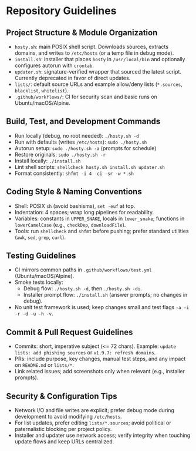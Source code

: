 # Repository Guidelines

## Project Structure & Module Organization
- `hosty.sh`: main POSIX shell script. Downloads sources, extracts domains, and writes to `/etc/hosts` (or a temp file in debug mode).
- `install.sh`: installer that places `hosty` in `/usr/local/bin` and optionally configures autorun with `crontab`.
- `updater.sh`: signature-verified wrapper that sourced the latest script. Currently deprecated in favor of direct updates.
- `lists/`: default source URLs and example allow/deny lists (`*.sources`, `blacklist`, `whitelist`).
- `.github/workflows/`: CI for security scan and basic runs on Ubuntu/macOS/Alpine.

## Build, Test, and Development Commands
- Run locally (debug, no root needed): `./hosty.sh -d`
- Run with defaults (writes `/etc/hosts`): `sudo ./hosty.sh`
- Autorun setup: `sudo ./hosty.sh -a` (prompts for schedule)
- Restore originals: `sudo ./hosty.sh -r`
- Install locally: `./install.sh`
- Lint shell scripts: `shellcheck hosty.sh install.sh updater.sh`
- Format consistently: `shfmt -i 4 -ci -sr -w *.sh`

## Coding Style & Naming Conventions
- Shell: POSIX `sh` (avoid bashisms), `set -euf` at top.
- Indentation: 4 spaces; wrap long pipelines for readability.
- Variables: constants in `UPPER_SNAKE`, locals in `lower_snake`; functions in `lowerCamelCase` (e.g., `checkDep`, `downloadFile`).
- Tools: run `shellcheck` and `shfmt` before pushing; prefer standard utilities (`awk`, `sed`, `grep`, `curl`).

## Testing Guidelines
- CI mirrors common paths in `.github/workflows/test.yml` (Ubuntu/macOS/Alpine).
- Smoke tests locally:
  - Debug flow: `./hosty.sh -d`, then `./hosty.sh -di`.
  - Installer prompt flow: `./install.sh` (answer prompts; no changes in debug).
- No unit test framework is used; keep changes small and test flags `-a -i -r -d -u -h -v`.

## Commit & Pull Request Guidelines
- Commits: short, imperative subject (<= 72 chars). Example: `update lists: add phishing sources` or `v1.9.7: refresh domains`.
- PRs: include purpose, key changes, manual test steps, and any impact on `README.md` or `lists/*`.
- Link related issues; add screenshots only when relevant (e.g., installer prompts).

## Security & Configuration Tips
- Network I/O and file writes are explicit; prefer debug mode during development to avoid modifying `/etc/hosts`.
- For list updates, prefer editing `lists/*.sources`; avoid political or paternalistic blocking per project policy.
- Installer and updater use network access; verify integrity when touching update flows and keep URLs centralized.

